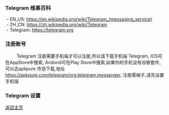 ### Telegram 维基百科
  - EN_US: https://en.wikipedia.org/wiki/Telegram_(messaging_service)  
  - ZH_CN: https://zh.wikipedia.org/wiki/Telegram  
  - Telegram: https://telegram.org   
  
### 注册账号
   
&emsp;&emsp;Telegram 注册需要手机端才可以注册,所以请下载手机端 Telegram, IOS可在AppStore中搜索, Andorid可在Play Store中搜索,如果你的手机没有谷歌套件, 可以去apkpure 市场下载,地址 https://apkpure.com/telegram/org.telegram.messenger, 注册需梯子,请先设置手机端  

### Telegram 设置


[返回主页](README.md)
